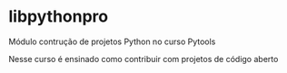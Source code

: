 # libpythonpro
Módulo contrução de projetos Python no curso Pytools

Nesse curso é ensinado como contribuir com projetos de código aberto